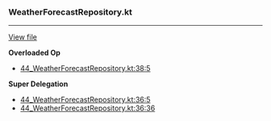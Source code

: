 ### WeatherForecastRepository.kt
---
[View file](../../precision_analyzed/44_WeatherForecastRepository.kt)

**Overloaded Op**

 - [44_WeatherForecastRepository.kt:38:5](../../precision_analyzed/44_WeatherForecastRepository.kt#L38)

**Super Delegation**

 - [44_WeatherForecastRepository.kt:36:5](../../precision_analyzed/44_WeatherForecastRepository.kt#L36)
 - [44_WeatherForecastRepository.kt:36:36](../../precision_analyzed/44_WeatherForecastRepository.kt#L36)
